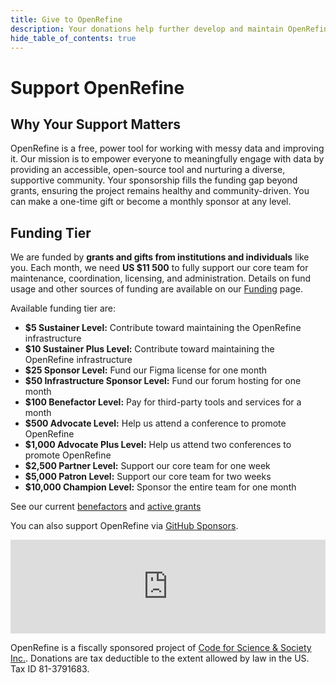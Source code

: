 ```yaml
---
title: Give to OpenRefine
description: Your donations help further develop and maintain OpenRefine.
hide_table_of_contents: true
---
```


# Support OpenRefine
## Why Your Support Matters

OpenRefine is a free, power tool for working with messy data and improving it. Our mission is to empower everyone to meaningfully engage with data by providing an accessible, open-source tool and nurturing a diverse, supportive community. Your sponsorship fills the funding gap beyond grants, ensuring the project remains healthy and community-driven. You can make a one-time gift or become a monthly sponsor at any level.


## Funding Tier
We are funded by **grants and gifts from institutions and individuals** like you. Each month, we need **US \$11 500** to fully support our core team for maintenance, coordination, licensing, and administration. Details on fund usage and other sources of funding are available on our [Funding](/funding) page.

Available funding tier are: 
* **$5 Sustainer Level:** Contribute toward maintaining the OpenRefine infrastructure	
* **$10 Sustainer Plus Level:** Contribute toward maintaining the OpenRefine infrastructure	
* **$25 Sponsor Level:** Fund our Figma license for one month
* **$50 Infrastructure Sponsor Level:** Fund our forum hosting for one month
* **$100 Benefactor Level:** Pay for third-party tools and services for a month
* **$500 Advocate Level:** Help us attend a conference to promote OpenRefine
* **$1,000 Advocate Plus Level:** Help us attend two conferences to promote OpenRefine
* **$2,500 Partner Level:** Support our core team for one week
* **$5,000 Patron Level:** Support our core team for two weeks
* **$10,000 Champion Level:** Sponsor the entire team for one month

See our current [benefactors](/benefactors) and [active grants](/funding#current-grants)

You can also support OpenRefine via <a href="https://github.com/sponsors/OpenRefine">GitHub Sponsors</a>.
<script src="https://donorbox.org/widget.js" paypalExpress="true"></script><iframe src="https://donorbox.org/embed/open-refine" name="donorbox" allowpaymentrequest="allowpaymentrequest" seamless="seamless" frameborder="0" scrolling="yes" width="100%" style={{maxWidth: '500px', minWidth: '250px', minHeight: '750px', maxHeight: 'none!important'}}></iframe>

OpenRefine is a fiscally sponsored project of [Code for Science & Society Inc.](https://codeforscience.org). Donations are tax deductible to the extent allowed by law in the US. Tax ID 81-3791683.






